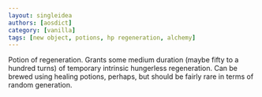 ```yaml
---
layout: singleidea
authors: [aosdict]
category: [vanilla]
tags: [new object, potions, hp regeneration, alchemy]
---
```

Potion of regeneration. Grants some medium duration (maybe fifty to a hundred turns) of temporary intrinsic hungerless regeneration. Can be brewed using healing potions, perhaps, but should be fairly rare in terms of random generation.
